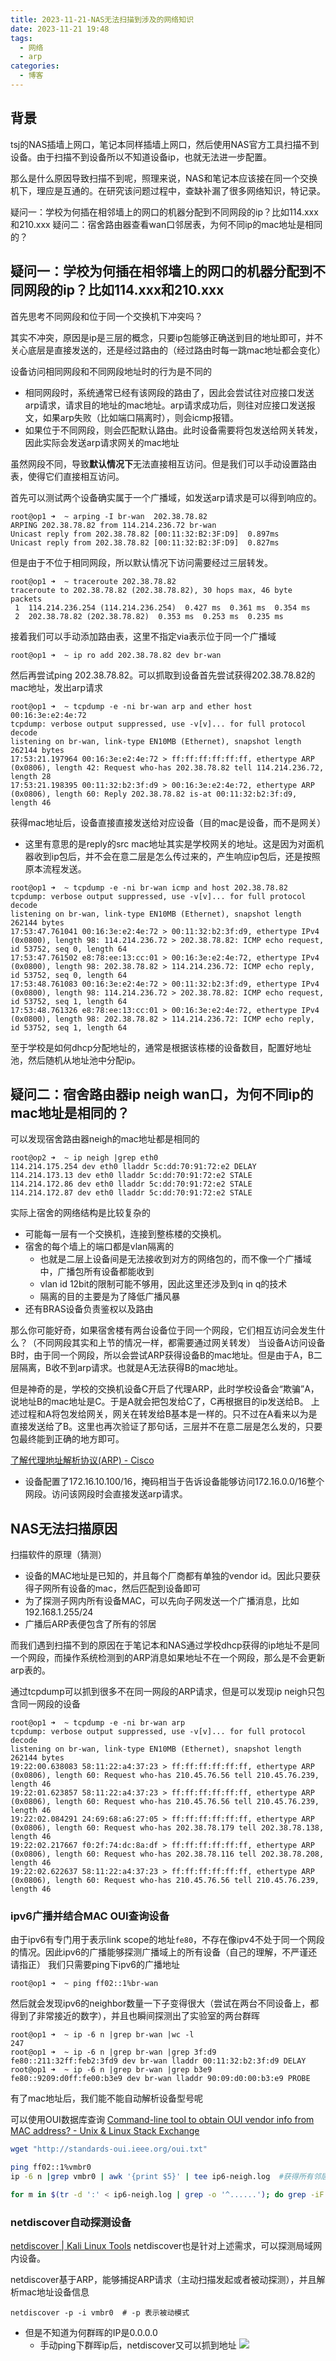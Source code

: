 ```yaml
---
title: 2023-11-21-NAS无法扫描到涉及的网络知识
date: 2023-11-21 19:48
tags:
  - 网络
  - arp
categories:
  - 博客
---
```


## 背景

tsj的NAS插墙上网口，笔记本同样插墙上网口，然后使用NAS官方工具扫描不到设备。由于扫描不到设备所以不知道设备ip，也就无法进一步配置。

那么是什么原因导致扫描不到呢，照理来说，NAS和笔记本应该接在同一个交换机下，理应是互通的。在研究该问题过程中，查缺补漏了很多网络知识，特记录。


疑问一：学校为何插在相邻墙上的网口的机器分配到不同网段的ip？比如114.xxx和210.xxx
疑问二：宿舍路由器查看wan口邻居表，为何不同ip的mac地址是相同的？

<!-- more -->

## 疑问一：学校为何插在相邻墙上的网口的机器分配到不同网段的ip？比如114.xxx和210.xxx

首先思考不同网段和位于同一个交换机下冲突吗？

其实不冲突，原因是ip是三层的概念，只要ip包能够正确送到目的地址即可，并不关心底层是直接发送的，还是经过路由的（经过路由时每一跳mac地址都会变化）

设备访问相同网段和不同网段地址时的行为是不同的
- 相同网段时，系统通常已经有该网段的路由了，因此会尝试往对应接口发送arp请求，请求目的地址的mac地址。arp请求成功后，则往对应接口发送报文，如果arp失败（比如端口隔离时），则会icmp报错。
- 如果位于不同网段，则会匹配默认路由。此时设备需要将包发送给网关转发，因此实际会发送arp请求网关的mac地址

虽然网段不同，导致**默认情况下**无法直接相互访问。但是我们可以手动设置路由表，使得它们直接相互访问。

首先可以测试两个设备确实属于一个广播域，如发送arp请求是可以得到响应的。
```
root@op1 ➜  ~ arping -I br-wan  202.38.78.82
ARPING 202.38.78.82 from 114.214.236.72 br-wan
Unicast reply from 202.38.78.82 [00:11:32:B2:3F:D9]  0.897ms
Unicast reply from 202.38.78.82 [00:11:32:B2:3F:D9]  0.827ms
```
但是由于不位于相同网段，所以默认情况下访问需要经过三层转发。
```
root@op1 ➜  ~ traceroute 202.38.78.82
traceroute to 202.38.78.82 (202.38.78.82), 30 hops max, 46 byte packets
 1  114.214.236.254 (114.214.236.254)  0.427 ms  0.361 ms  0.354 ms
 2  202.38.78.82 (202.38.78.82)  0.353 ms  0.253 ms  0.235 ms
```

接着我们可以手动添加路由表，这里不指定via表示位于同一个广播域
```
root@op1 ➜  ~ ip ro add 202.38.78.82 dev br-wan
```

然后再尝试ping 202.38.78.82。可以抓取到设备首先尝试获得202.38.78.82的mac地址，发出arp请求
```
root@op1 ➜  ~ tcpdump -e -ni br-wan arp and ether host 00:16:3e:e2:4e:72
tcpdump: verbose output suppressed, use -v[v]... for full protocol decode
listening on br-wan, link-type EN10MB (Ethernet), snapshot length 262144 bytes
17:53:21.197964 00:16:3e:e2:4e:72 > ff:ff:ff:ff:ff:ff, ethertype ARP (0x0806), length 42: Request who-has 202.38.78.82 tell 114.214.236.72, length 28
17:53:21.198395 00:11:32:b2:3f:d9 > 00:16:3e:e2:4e:72, ethertype ARP (0x0806), length 60: Reply 202.38.78.82 is-at 00:11:32:b2:3f:d9, length 46
```

获得mac地址后，设备直接直接发送给对应设备（目的mac是设备，而不是网关）
- 这里有意思的是reply的src mac地址其实是学校网关的地址。这是因为对面机器收到ip包后，并不会在意二层是怎么传过来的，产生响应ip包后，还是按照原本流程发送。
```
root@op1 ➜  ~ tcpdump -e -ni br-wan icmp and host 202.38.78.82
tcpdump: verbose output suppressed, use -v[v]... for full protocol decode
listening on br-wan, link-type EN10MB (Ethernet), snapshot length 262144 bytes
17:53:47.761041 00:16:3e:e2:4e:72 > 00:11:32:b2:3f:d9, ethertype IPv4 (0x0800), length 98: 114.214.236.72 > 202.38.78.82: ICMP echo request, id 53752, seq 0, length 64
17:53:47.761502 e8:78:ee:13:cc:01 > 00:16:3e:e2:4e:72, ethertype IPv4 (0x0800), length 98: 202.38.78.82 > 114.214.236.72: ICMP echo reply, id 53752, seq 0, length 64
17:53:48.761083 00:16:3e:e2:4e:72 > 00:11:32:b2:3f:d9, ethertype IPv4 (0x0800), length 98: 114.214.236.72 > 202.38.78.82: ICMP echo request, id 53752, seq 1, length 64
17:53:48.761326 e8:78:ee:13:cc:01 > 00:16:3e:e2:4e:72, ethertype IPv4 (0x0800), length 98: 202.38.78.82 > 114.214.236.72: ICMP echo reply, id 53752, seq 1, length 64
```

至于学校是如何dhcp分配地址的，通常是根据该栋楼的设备数目，配置好地址池，然后随机从地址池中分配ip。
## 疑问二：宿舍路由器ip neigh wan口，为何不同ip的mac地址是相同的？

可以发现宿舍路由器neigh的mac地址都是相同的
```
root@op2 ➜  ~ ip neigh |grep eth0
114.214.175.254 dev eth0 lladdr 5c:dd:70:91:72:e2 DELAY
114.214.173.13 dev eth0 lladdr 5c:dd:70:91:72:e2 STALE
114.214.172.86 dev eth0 lladdr 5c:dd:70:91:72:e2 STALE
114.214.172.87 dev eth0 lladdr 5c:dd:70:91:72:e2 STALE
```

实际上宿舍的网络结构是比较复杂的
- 可能每一层有一个交换机，连接到整栋楼的交换机。
- 宿舍的每个墙上的端口都是vlan隔离的
    - 也就是二层上设备间是无法接收到对方的网络包的，而不像一个广播域中，广播包所有设备都能收到
    - vlan id 12bit的限制可能不够用，因此这里还涉及到q in q的技术
    - 隔离的目的主要是为了降低广播风暴
- 还有BRAS设备负责鉴权以及路由

那么你可能好奇，如果宿舍楼有两台设备位于同一个网段，它们相互访问会发生什么？（不同网段其实和上节的情况一样，都需要通过网关转发）
当设备A访问设备B时，由于同一个网段，所以会尝试ARP获得设备B的mac地址。但是由于A，B二层隔离，B收不到arp请求。也就是A无法获得B的mac地址。

但是神奇的是，学校的交换机设备C开启了代理ARP，此时学校设备会“欺骗”A，说地址B的mac地址是C。于是A就会把包发给C了，C再根据目的ip发送给B。
上述过程和A将包发给网关，网关在转发给B基本是一样的。只不过在A看来以为是直接发送给了B。这里也再次验证了那句话，三层并不在意二层是怎么发的，只要包最终能到正确的地方即可。


[了解代理地址解析协议(ARP) - Cisco](https://www.cisco.com/c/zh_cn/support/docs/ip/dynamic-address-allocation-resolution/13718-5.html)
- 设备配置了172.16.10.100/16，掩码相当于告诉设备能够访问172.16.0.0/16整个网段。访问该网段时会直接发送arp请求。

## NAS无法扫描原因

扫描软件的原理（猜测）
- 设备的MAC地址是已知的，并且每个厂商都有单独的vendor id。因此只要获得子网所有设备的mac，然后匹配到设备即可
- 为了探测子网内所有设备MAC，可以先向子网发送一个广播消息，比如192.168.1.255/24
- 广播后ARP表便包含了所有的邻居

而我们遇到扫描不到的原因在于笔记本和NAS通过学校dhcp获得的ip地址不是同一个网段，而操作系统检测到的ARP消息如果地址不在一个网段，那么是不会更新arp表的。

通过tcpdump可以抓到很多不在同一网段的ARP请求，但是可以发现ip neigh只包含同一网段的设备
```
root@op1 ➜  ~ tcpdump -e -ni br-wan arp
tcpdump: verbose output suppressed, use -v[v]... for full protocol decode
listening on br-wan, link-type EN10MB (Ethernet), snapshot length 262144 bytes
19:22:00.638083 58:11:22:a4:37:23 > ff:ff:ff:ff:ff:ff, ethertype ARP (0x0806), length 60: Request who-has 210.45.76.56 tell 210.45.76.239, length 46
19:22:01.623857 58:11:22:a4:37:23 > ff:ff:ff:ff:ff:ff, ethertype ARP (0x0806), length 60: Request who-has 210.45.76.56 tell 210.45.76.239, length 46
19:22:02.084291 24:69:68:a6:27:05 > ff:ff:ff:ff:ff:ff, ethertype ARP (0x0806), length 60: Request who-has 202.38.78.179 tell 202.38.78.138, length 46
19:22:02.217667 f0:2f:74:dc:8a:df > ff:ff:ff:ff:ff:ff, ethertype ARP (0x0806), length 60: Request who-has 202.38.78.116 tell 202.38.78.208, length 46
19:22:02.622637 58:11:22:a4:37:23 > ff:ff:ff:ff:ff:ff, ethertype ARP (0x0806), length 60: Request who-has 210.45.76.56 tell 210.45.76.239, length 46
```

### ipv6广播并结合MAC OUI查询设备

由于ipv6有专门用于表示link scope的地址`fe80`，不存在像ipv4不处于同一个网段的情况。因此ipv6的广播能够探测广播域上的所有设备（自己的理解，不严谨还请指正）
我们只需要ping下ipv6的广播地址
```
root@op1 ➜  ~ ping ff02::1%br-wan
```

然后就会发现ipv6的neighbor数量一下子变得很大（尝试在两台不同设备上，都得到了非常接近的数字），并且也瞬间探测出了实验室的两台群晖
```
root@op1 ➜  ~ ip -6 n |grep br-wan |wc -l
247
root@op1 ➜  ~ ip -6 n |grep br-wan |grep 3f:d9
fe80::211:32ff:feb2:3fd9 dev br-wan lladdr 00:11:32:b2:3f:d9 DELAY
root@op1 ➜  ~ ip -6 n |grep br-wan |grep b3e9
fe80::9209:d0ff:fe00:b3e9 dev br-wan lladdr 90:09:d0:00:b3:e9 PROBE
```

有了mac地址后，我们能不能自动解析设备型号呢

可以使用OUI数据库查询
[Command-line tool to obtain OUI vendor info from MAC address? - Unix & Linux Stack Exchange](https://unix.stackexchange.com/questions/248769/command-line-tool-to-obtain-oui-vendor-info-from-mac-address)
```bash
wget "http://standards-oui.ieee.org/oui.txt"

ping ff02::1%vmbr0
ip -6 n |grep vmbr0 | awk '{print $5}' | tee ip6-neigh.log  #获得所有邻居的mac地址

for m in $(tr -d ':' < ip6-neigh.log | grep -o '^......'); do grep -iF "$m" oui.txt; done |tee mac_vendor.log  # 对每个mac查询数据库
```

### netdiscover自动探测设备

[netdiscover | Kali Linux Tools](https://www.kali.org/tools/netdiscover/)
netdiscover也是针对上述需求，可以探测局域网内设备。

netdiscover基于ARP，能够捕捉ARP请求（主动扫描发起或者被动探测），并且解析mac地址设备信息
```
netdiscover -p -i vmbr0  # -p 表示被动模式
```
- 但是不知道为何群晖的IP是0.0.0.0
    - 手动ping下群晖ip后，netdiscover又可以抓到地址
![](https://raw.githubusercontent.com/TheRainstorm/.image-bed/main/20231121211849.png)

